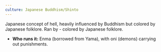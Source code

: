 ```yaml
---
culture: Japanese Buddhism/Shinto
---
```


Japanese concept of hell, heavily influenced by Buddhism but colored by Japanese folklore. Ran by - colored by Japanese folklore.
    
- **Who runs it:** Enma (borrowed from Yama), with oni (demons) carrying out punishments.